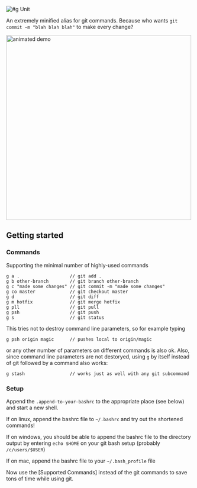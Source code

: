 ![#g Unit](https://lh3.googleusercontent.com/AjJ-FREnS8Fs26KeBM1YCHbXkwscaJAtuL2s7ClZzrc=w640-h200-no)

An extremely minified alias for git commands.  Because who wants `git commit -m "blah blah blah"` to make every change?

<img src="https://lh3.googleusercontent.com/VMJqIA52i_7oeY3z1zRThPmE_4nZYdsLfTdP95EKrQU=w906-h582-no" alt="animated demo" width="500px"/>

## Getting started

### Commands
Supporting the minimal number of highly-used commands

    g a .                   // git add .
    g b other-branch        // git branch other-branch
    g c "made some changes" // git commit -m "made some changes"
    g co master             // git checkout master
    g d                     // git diff
    g m hotfix              // git merge hotfix
    g pll                   // git pull
    g psh                   // git push
    g s                     // git status
    
This tries not to destroy command line parameters, so for example typing 

    g psh origin magic      // pushes local to origin/magic

or any other number of parameters on different commands is also ok.  Also, since command line parameters are not destoryed, using `g` by itself instead of git followed by a command also works:

    g stash                 // works just as well with any git subcommand

### Setup

Append the `.append-to-your-bashrc` to the appropriate place (see below) and start a new shell.

If on linux, append the bashrc file to `~/.bashrc` and try out the shortened commands!

If on windows, you should be able to append the bashrc file to the directory output by entering `echo $HOME` on your git bash setup (probably `/c/users/$USER`)

If on mac, append the bashrc file to your `~/.bash_profile` file

Now use the [Supported Commands] instead of the git commands to save tons of time while using git.


